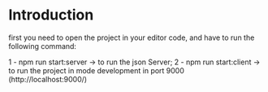 # Introduction
first you need to open the project in your editor code, and have to run the following command:

1 - npm run start:server -> to run the json Server;
2 - npm run start:client -> to run the project in mode development in port 9000 (http://localhost:9000/)